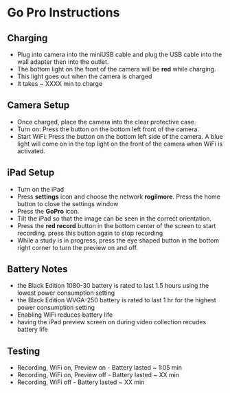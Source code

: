 # Go Pro Instructions

## Charging

- Plug into camera into the miniUSB cable and plug the USB cable into the wall adapter then into the outlet.
- The bottom light on the front of the camera will be **red** while charging.
- This light goes out when the camera is charged
- It takes ~ XXXX min to charge

## Camera Setup
- Once charged, place the camera into the clear protective case.
- Turn on: Press the button on the bottom left front of the camera.
- Start WiFi: Press the button on the bottom left side of the camera. A blue light will come on in the top light on the front of the camera when WiFi is activated.

## iPad Setup
- Turn on the iPad
- Press **settings** icon and choose the network **rogilmore**. Press the home button to close the settings window
- Press the **GoPro** icon. 
- Tilt the iPad so that the image can be seen in the correct orientation.
- Press the **red record** button in the bottom center of the screen to start recording. press this button again to stop recording
- While a study is in progress, press the eye shaped button in the bottom right corner to turn the preview on and off.


## Battery Notes
- the Black Edition 1080-30 battery is rated to last 1.5 hours using the lowest power consumption setting
- the Black Edition WVGA-250 battery is rated to last 1 hr for the highest power consumption setting
- Enabling WiFi reduces battery life
- having the iPad preview screen on during video collection recudes battery life

## Testing
- Recording, WiFi on, Preview on - Battery lasted ~ 1:05 min
- Recording, WiFi on, Preview off - Battery lasted ~ XX min
- Recording, WiFi off - Battery lasted ~ XX min